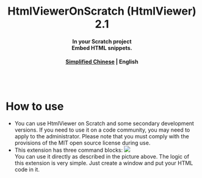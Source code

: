 <!-- Title -->
<h1 align="center">
     HtmlViewerOnScratch (HtmlViewer) 2.1
</h1>
<h4 align="center">
     In your Scratch project<br/>
     Embed HTML snippets.
</h4>
<h4 align="center">
     <a href="./README.md">Simplified Chinese</a> |
     English
</h4>
<br/><br/>

<!-- Text -->

# How to use

-   You can use HtmlViewer on Scratch and some secondary development versions. If you need to use it on a code community, you may need to apply to the administrator. Please note that you must comply with the provisions of the MIT open source license during use.
-   This extension has three command blocks: ![](https://40code-cdn.zq990.com/static/internalapi/asset/abc86877ee8128b50c66c21a3450b1dd.png)  
    You can use it directly as described in the picture above. The logic of this extension is very simple. Just create a window and put your HTML code in it.
